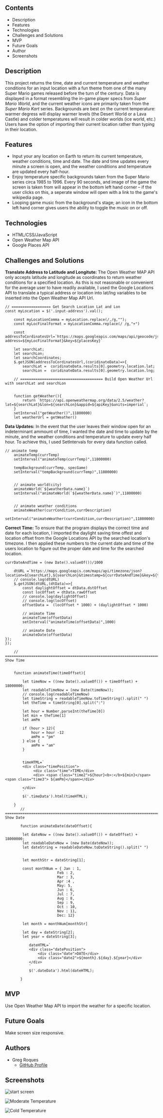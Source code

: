 ## Contents
* Description
* Features
* Technologies
* Challenges and Solutions
* MVP
* Future Goals
* Author
* Screenshots


## Description
This project returns the time, date and current temperature and weather conditions for an input location with a fun theme from one of the many Super Mario games released before the turn of the century. Data is displayed in a format resembling the in-game player specs from *Super Mario World*, and the current weather icons are primarily taken from the *Super Mario Kart* series. Backgrounds are best on the current temperature: warmer degress will display warmer levels (the Desert World or a Lava Castle) and colder temperatures will result in colder worlds (ice world, etc.) Users have the option of importing their current location rather than typing in their location.

## Features
* Input your any location on Earth to return its current temperature, weather conditions, time and date. The date and time updates every minute a screen is open, and the weather conditions and temperature are updated every half-hour.
* Enjoy temperature specific backgrounds taken from the Super Mario series circa 1985 to 1996. Every 90 seconds, and image of the game the screen is taken from will appear in the bottom left hand corner – if the user clicks on this, a seperate window will open with a link to the game's wikipedia page.
* Looping game music from the background's stage; an icon in the bottom left hand corner gives users the ability to toggle the music on or off.


## Technologies
* HTML/CSS/JavaScript
* Open Weather Map API
* Google Places API

## Challenges and Solutions
**Translate Address to Latitude and Longitute:** The Open Weather MAP API only accepts latitude and longitude as coordinates to return weather conditions for a specified location. As this is not reasonable or convenient for the average user to have readily available, I used the Google Locations API to translate a typical address or location into lat/lng variables to be inserted into the Open Weather Map API Url.

```
// ================== Get Search Location Lat and Lon
const myLocation = $('.input-address').val();

    const myLocationComma = myLocation.replace(/,/g,"");
    const myLocFinalFormat = myLocationComma.replace(/ /g,"+")
    
    const addressToCordinatesUrl=`https://maps.googleapis.com/maps/api/geocode/json?address=${myLocFinalFormat}&key=${placesKey}`    
    
    let searchLat;
    let searchLon;
    let searchCoordinates;
    $.getJSON(addressToCordinatesUrl,(coridinateData)=>{   
        searchLat =  coridinateData.results[0].geometry.location.lat;
        searchLon =  coridinateData.results[0].geometry.location.lng;

    // ====================================== Build Open Weather Url with searchLat and searchLon
    
    
    function getWeather(){
        return `https://api.openweathermap.org/data/2.5/weather?lat=${searchLat}&lon=${searchLon}&appid=${apiKey}&units=imperial`;
    }
    setInterval("getWeather()",11800000)
    let weatherUrl = getWeather()
```
**Data Updates:** In the event that the user leaves their window open for an indeterminant ammount of time, I wanted the date and time to update by the minute, and the weather conditions and temperature to update every half hour. To achieve this, I used SetIntervals for every data function called.
```
// animate temp
    animateTemp(currTemp)
    setInterval("animateTemp(currTemp)",11800000)

    tempBackground(currTemp, specGame)
    setInterval("tempBackground(currTemp)",11800000)
    

    // animate world(city)
    animateWorld(`${weatherData.name}`)
    setInterval("animateWorld(`${weatherData.name}`)",11800000)
    

    // animate weather conditions
    animateWeather(currCondition,currDescription)
    setInterval("animateWeather(currCondition,currDescription)",11800000)
```
**Correct Time:** To ensure that the program displays the correct time and date for each location, I imported the daylight saving time offest and location offset from the Google Locations API by the searched location's timezone. I then applied these numbers to the current date and time of the users location to figure out the proper date and time for the searched location.
```
currDateAndTime = (new Date().valueOf())/1000

    dtURL =`https://maps.googleapis.com/maps/api/timezone/json?location=${searchLat},${searchLon}&timestamp=${currDateAndTime}&key=${timeZoneKey}`
    // console.log(dtURL)
    $.getJSON(dtURL,(dtData)=>{   
        const daylightOffset = dtData.dstOffset
        const locOffset = dtData.rawOffset
        // console.log(daylightOffset)
        // console.log(locOffset)
        offsetData =  (locOffset * 1000) + (daylightOffset * 1000)

        // animate Time
        animateTime(offsetData)
        setInterval("animateTime(offsetData)",1000)
        
        // animate Date
        animateDate(offsetData)
});    
});
```
```
    // ======================================================================================================= Show Time
    

    function animateTime(timeOffset){

        let timeNow = ((new Date().valueOf()) + timeOffset) + 18000000;
        let readableTimeNow = (new Date(timeNow));
        // console.log(readableTimeNow)
        let timeString = readableTimeNow.toTimeString().split(" ")
        let theTime = timeString[0].split(":")

        let hour = Number.parseInt(theTime[0]) 
        let min = theTime[1]
        let amPm 

        if (hour > 12){
            hour = hour -12
            amPm = "pm"
        } else {
            amPm = "am"
        }
        

        timeHTML=`
        <div class="timePosition">
             <div class="time">TIME</div>
             <div> <span class="time2">${hour}<b>:</b>${min}</span><span class="time3"> ${amPm}</span></div>
            
        </div>
        `
        $('.timeData').html(timeHTML);

    }
       // ==================================================================================================== Show Date
    
       function animateDate(dateOffset){

        let dateNow = ((new Date().valueOf()) + dateOffset) + 18000000;
        let readableDateNow = (new Date(dateNow));
        let dateString = readableDateNow.toDateString().split(" ")
        

        let monthStr = dateString[1];

        const monthNum = { Jan : 1, 
                        Feb : 2, 
                        Mar : 3, 
                        Apr :4 , 
                        May: 5, 
                        Jun : 6, 
                        Jul : 7, 
                        Aug : 8, 
                        Sep : 9, 
                        Oct : 10, 
                        Nov : 11, 
                        Dec: 12}
       
        let month = monthNum[monthStr]
        
        let day = dateString[2];
        let year = dateString[3];
           
           dateHTML=`
           <div class="datePosition">
               <div class="date">DATE</div>
               <div class="date2">${month}.${day}.${year}</div>
           </div>
           `
           $('.dateData').html(dateHTML);
               
       }
```

## MVP
Use Open Weather Map API to import the weather for a specific location.


## Future Goals
Make screen size responsive.

## Authors
- Greg Roques
    - [GitHub Profile](https://github.com/GregRoques)


## Screenshots
![start screen](ReadMeImages/1.png)

![Moderate Temperature](ReadMeImages/2.png)

![Cold Temperature](ReadMeImages/3.png)
